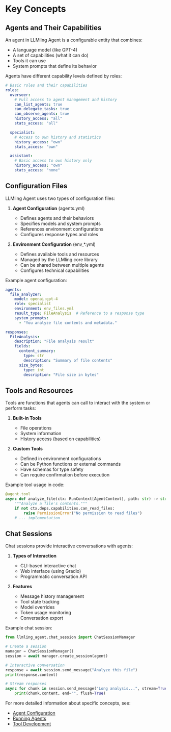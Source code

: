 # Key Concepts

## Agents and Their Capabilities

An agent in LLMling Agent is a configurable entity that combines:
- A language model (like GPT-4)
- A set of capabilities (what it can do)
- Tools it can use
- System prompts that define its behavior

Agents have different capability levels defined by roles:

```yaml
# Basic roles and their capabilities
roles:
  overseer:
    # Full access to agent management and history
    can_list_agents: true
    can_delegate_tasks: true
    can_observe_agents: true
    history_access: "all"
    stats_access: "all"

  specialist:
    # Access to own history and statistics
    history_access: "own"
    stats_access: "own"

  assistant:
    # Basic access to own history only
    history_access: "own"
    stats_access: "none"
```

## Configuration Files

LLMling Agent uses two types of configuration files:

1. **Agent Configuration** (agents.yml)
   - Defines agents and their behaviors
   - Specifies models and system prompts
   - References environment configurations
   - Configures response types and roles

2. **Environment Configuration** (env_*.yml)
   - Defines available tools and resources
   - Managed by the LLMling core library
   - Can be shared between multiple agents
   - Configures technical capabilities

Example agent configuration:
```yaml
agents:
  file_analyzer:
    model: openai:gpt-4
    role: specialist
    environment: env_files.yml
    result_type: FileAnalysis  # Reference to a response type
    system_prompts:
      - "You analyze file contents and metadata."

responses:
  FileAnalysis:
    description: "File analysis result"
    fields:
      content_summary:
        type: str
        description: "Summary of file contents"
      size_bytes:
        type: int
        description: "File size in bytes"
```

## Tools and Resources

Tools are functions that agents can call to interact with the system or perform tasks:

1. **Built-in Tools**
   - File operations
   - System information
   - History access (based on capabilities)

2. **Custom Tools**
   - Defined in environment configurations
   - Can be Python functions or external commands
   - Have schemas for type safety
   - Can require confirmation before execution

Example tool usage in code:
```python
@agent.tool
async def analyze_file(ctx: RunContext[AgentContext], path: str) -> str:
    """Analyze a file's contents."""
    if not ctx.deps.capabilities.can_read_files:
        raise PermissionError("No permission to read files")
    # ... implementation
```

## Chat Sessions

Chat sessions provide interactive conversations with agents:

1. **Types of Interaction**
   - CLI-based interactive chat
   - Web interface (using Gradio)
   - Programmatic conversation API

2. **Features**
   - Message history management
   - Tool state tracking
   - Model overrides
   - Token usage monitoring
   - Conversation export

Example chat session:
```python
from llmling_agent.chat_session import ChatSessionManager

# Create a session
manager = ChatSessionManager()
session = await manager.create_session(agent)

# Interactive conversation
response = await session.send_message("Analyze this file")
print(response.content)

# Stream responses
async for chunk in session.send_message("Long analysis...", stream=True):
    print(chunk.content, end="", flush=True)
```

For more detailed information about specific concepts, see:
- [Agent Configuration](https://phil65.github.io/llmling-agent/user-guide/agent-configuration.html)
- [Running Agents](https://phil65.github.io/llmling-agent/user-guide/running-agents.html)
- [Tool Development](https://phil65.github.io/llmling-agent/user-guide/agent-development.html)
